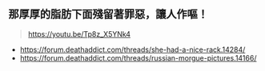 ## 那厚厚的脂肪下面殘留著罪惡，讓人作嘔！
>https://youtu.be/Tp8z_X5YNk4
 * https://forum.deathaddict.com/threads/she-had-a-nice-rack.14284/
 * https://forum.deathaddict.com/threads/russian-morgue-pictures.14166/
